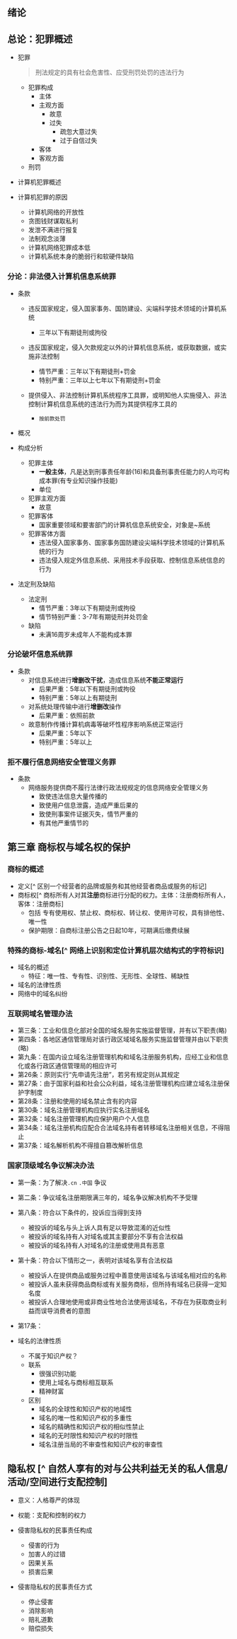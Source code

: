 ## 绪论 

## 总论：犯罪概述
- 犯罪
	> 刑法规定的具有社会危害性、应受刑罚处罚的违法行为

	- 犯罪构成
		- 主体
		- 主观方面
			- 故意
			- 过失
				- 疏忽大意过失
				- 过于自信过失
		- 客体
		- 客观方面
	- 刑罚

- 计算机犯罪概述

- 计算机犯罪的原因
	- 计算机网络的开放性
	- 贪图钱财谋取私利
	- 发泄不满进行报复
	- 法制观念淡薄
	- 计算机网络犯罪成本低
	- 计算机系统本身的脆弱行和软硬件缺陷



### 分论：非法侵入计算机信息系统罪
- 条款

  - 违反国家规定，侵入国家事务、国防建设、尖端科学技术领域的计算机系统
    - 三年以下有期徒刑或拘役

  - 违反国家规定，侵入欠款规定以外的计算机信息系统，或获取数据，或实施非法控制
    - 情节严重：三年以下有期徒刑+罚金
    - 特别严重：三年以上七年以下有期徒刑+罚金

  - 提供侵入、非法控制计算机系统程序工具罪，或明知他人实施侵入、非法控制计算机信息系统的违法行为而为其提供程序工具的
    - `按前款处罚`

- 概况
- 构成分析
	- 犯罪主体
	  - **一般主体**，凡是达到刑事责任年龄(16)和具备刑事责任能力的人均可构成本罪(有专业知识操作技能)
	  - 单位
	- 犯罪主观方面
	  - 故意
	- 犯罪客体
	  - 国家重要领域和要害部门的计算机信息系统安全，对象是~系统
	- 犯罪客体方面
	  - 违法侵入国家事务、国家事务国防建设尖端科学技术领域的计算机系统的行为
	  - 违法侵入规定外信息系统、采用技术手段获取、控制信息系统信息的行为
- 法定刑及缺陷
  - 法定刑
    - 情节严重：3年以下有期徒刑或拘役
    - 情节特别严重：3-7年有期徒刑并处罚金
  - 缺陷
    - 未满16周岁未成年人不能构成本罪



### 分论破坏信息系统罪

- 条款
  - 对信息系统进行**增删改干扰**，造成信息系统**不能正常运行**
    - 后果严重：5年以下有期徒刑或拘役
    - 特别严重：5年以上有期徒刑
  - 对系统处理传输中进行**增删改**操作
    - 后果严重：依照前款
  - 故意制作传播计算机病毒等破坏性程序影响系统正常运行
    - 后果严重：5年以下
    - 特别严重：5年以上



### 拒不履行信息网络安全管理义务罪

- 条款
  - 网络服务提供商不履行法律行政法规规定的信息网络安全管理义务
    - 致使违法信息大量传播的
    - 致使用户信息泄露，造成严重后果的
    - 致使刑事案件证据灭失，情节严重的
    - 有其他严重情节的



## 第三章 商标权与域名权的保护

### 商标的概述

- 定义[^ 区别一个经营者的品牌或服务和其他经营者商品或服务的标记]
- 商标权[^ 商标所有人对其**注册**商标进行分配的权力。主体：注册商标所有人，客体：注册商标]
  - 包括 专有使用权、禁止权、商标权、转让权、使用许可权，具有排他性、唯一性
  - 保护期限：自商标注册公告之日起10年，可期满后缴费续展

### 特殊的商标-域名[^ 网络上识别和定位计算机层次结构式的字符标识]

- 域名的概述
  - 特征：唯一性、专有性、识别性、无形性、全球性、稀缺性
- 域名的法律性质
- 网络中的域名纠纷

### 互联网域名管理办法

- 第三条：工业和信息化部对全国的域名服务实施监督管理，并有以下职责(略)
- 第四条：各地区通信管理局对该行政区域域名服务实施监督管理并由以下职责(略)
- 第九条：在国内设立域名注册管理机构和域名注册服务机构，应经工业和信息化或各行政区通信管理局的相应许可
- 第26条：原则实行“先申请先注册”，若另有规定则从其规定
- 第27条：由于国家利益和社会公众利益，域名注册管理机构应建立域名注册保护字制度
- 第28条：注册和使用的域名禁止含有的内容
- 第30条：域名注册管理机构应执行实名注册域名
- 第32条：域名注册管理机构应保护用户个人信息
- 第34条：域名注册机构应配合合法域名持有者转移域名注册相关信息，不得阻止
- 第37条：域名解析机构不得擅自篡改解析信息



### 国家顶级域名争议解决办法

- 第一条：为了解决`.cn` `.中国` 争议
- 第二条：争议域名注册期限满三年的，域名争议解决机构不予受理
- 第八条：符合以下条件的，投诉应当得到支持
  - 被投诉的域名与头上诉人具有足以导致混淆的近似性
  - 被投诉的域名持有人对域名或其主要部分不享有合法权益
  - 被投诉的域名持有人对域名的注册或使用具有恶意
- 第十条：符合以下情形之一，表明对该域名享有合法权益
  - 被投诉人在提供商品或服务过程中善意使用该域名与该域名相对应的名称
  - 被投诉人虽未获得商品商标或有关服务商标，但所持有域名已获得一定知名度
  - 被投诉人合理地使用或非商业性地合法使用该域名，不存在为获取商业利益而误导消费者的意图
- 第17条：



- 域名的法律性质
  - 不属于知识产权？
  - 联系
    - 很强识别功能
    - 使用上域名与商标相互联系
    - 精神财富
  - 区别
    - 域名的全球性和知识产权的地域性
    - 域名的唯一性和知识产权的多重性
    - 域名的精确性和知识产权的相似性禁止
    - 域名的无时限性和知识产权的时限性
    - 域名注册当局的不审查性和知识产权的审查性



## 隐私权 [^ 自然人享有的对与公共利益无关的私人信息/活动/空间进行支配控制]

- 意义：人格尊严的体现

- 权能：支配和控制的权力

- 侵害隐私权的民事责任构成

  - 侵害的行为
  - 加害人的过错
  - 因果关系
  - 损害后果

- 侵害隐私权的民事责任方式
  - 停止侵害
  - 消除影响
  - 赔礼道歉
  - 赔偿损失
  
  